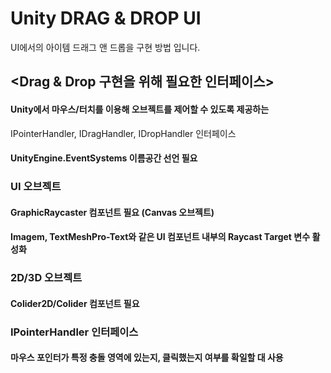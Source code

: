 # Unity DRAG & DROP UI
UI에서의 아이템 드래그 앤 드롭을 구현 방법 입니다.
## <Drag & Drop 구현을 위해 필요한 인터페이스>
#### Unity에서 마우스/터치를 이용해 오브젝트를 제어할 수 있도록 제공하는
IPointerHandler, IDragHandler, IDropHandler 인터페이스
#### UnityEngine.EventSystems 이름공간 선언 필요
### UI 오브젝트
#### GraphicRaycaster 컴포넌트 필요 (Canvas 오브젝트)
#### Imagem, TextMeshPro-Text와 같은 UI 컴포넌트 내부의 Raycast Target 변수 활성화
### 2D/3D 오브젝트
#### Colider2D/Colider 컴포넌트 필요
### IPointerHandler 인터페이스
#### 마우스 포인터가 특정 충돌 영역에 있는지, 클릭했는지 여부를 확일할 대 사용

